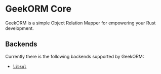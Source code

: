 # GeekORM Core

GeekORM is a simple Object Relation Mapper for empowering your Rust development.

## Backends

Currently there is the following backends supported by GeekORM:

- [`libsql`](https://github.com/tursodatabase/libsql)

